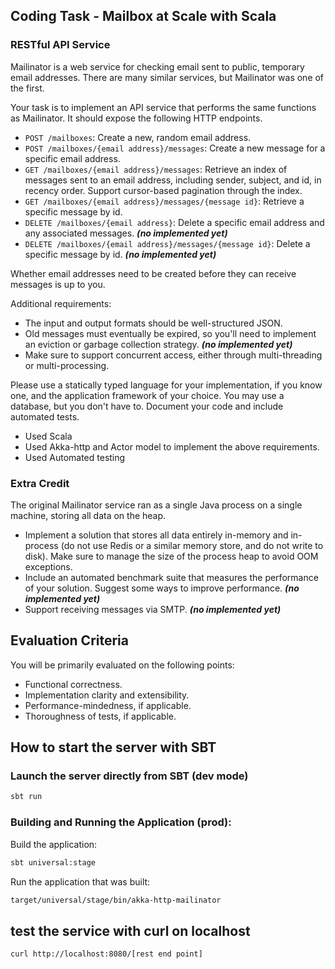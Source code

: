 ## Coding Task - Mailbox at Scale with Scala ##

### RESTful API Service

Mailinator is a web service for checking email sent to public, temporary email addresses. There are many similar services, but Mailinator was one of the first.

Your task is to implement an API service that performs the same functions as Mailinator. It should expose the following HTTP endpoints.

- `POST /mailboxes`: Create a new, random email address.
- `POST /mailboxes/{email address}/messages`: Create a new message for a specific email address.
- `GET /mailboxes/{email address}/messages`: Retrieve an index of messages sent to an email address, including sender, subject, and id, in recency order. Support cursor-based pagination through the index.
- `GET /mailboxes/{email address}/messages/{message id}`: Retrieve a specific message by id.
- `DELETE /mailboxes/{email address}`: Delete a specific email address and any associated messages. ***(no implemented yet)***
- `DELETE /mailboxes/{email address}/messages/{message id}`: Delete a specific message by id. ***(no implemented yet)***

Whether email addresses need to be created before they can receive messages is up to you.

Additional requirements:

- The input and output formats should be well-structured JSON.
- Old messages must eventually be expired, so you'll need to implement an eviction or garbage collection strategy. ***(no implemented yet)***
- Make sure to support concurrent access, either through multi-threading or multi-processing.

Please use a statically typed language for your implementation, if you know one, and the application framework of your choice. You may use a database, but you don't have to. Document your code and include automated tests.

* Used Scala
* Used Akka-http and Actor model to implement the above requirements.
* Used Automated testing

### Extra Credit

The original Mailinator service ran as a single Java process on a single machine, storing all data on the heap.

- Implement a solution that stores all data entirely in-memory and in-process (do not use Redis or a similar memory store, and do not write to disk). Make sure to manage the size of the process heap to avoid OOM exceptions.
- Include an automated benchmark suite that measures the performance of your solution. Suggest some ways to improve performance. ***(no implemented yet)***
- Support receiving messages via SMTP. ***(no implemented yet)***

## Evaluation Criteria

You will be primarily evaluated on the following points:

- Functional correctness.
- Implementation clarity and extensibility.
- Performance-mindedness, if applicable.
- Thoroughness of tests, if applicable.


## How to start the server with SBT



### Launch the server directly from SBT (dev mode)

```bash
sbt run
```


### Building and Running the Application (prod):

Build the application:

```bash
sbt universal:stage
```

Run the application that was built:

```bash
target/universal/stage/bin/akka-http-mailinator
```

## test the service with curl on localhost

```bash
curl http://localhost:8080/[rest end point]
```


